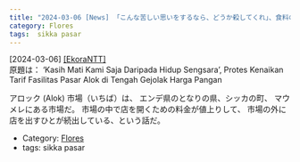 ```yaml
---
title: "2024-03-06 [News] 「こんな苦しい思いをするなら、どうか殺してくれ」、食料の値段があがる中、市場（いちば）の施設の使用料が値上げされる ---エンデではどうなのだろう"
category: Flores
tags:  sikka pasar
---
```


[2024-03-06] [[EkoraNTT]](https://getpocket.com/read/4018065890)  
 原題は：
‘Kasih Mati Kami Saja Daripada Hidup Sengsara’, Protes Kenaikan Tarif Fasilitas Pasar Alok di Tengah Gejolak Harga Pangan

 アロック (Alok) 市場（いちば）は、
エンデ県のとなりの県、シッカの町、
マウメレにある市場だ。
市場の中で店を開くための料金が値上りして、
市場の外に店を出すひとが続出している、という話だ。

- Category: [Flores](https://merapano.github.io/categories.html#Flores)
- tags:  sikka pasar

